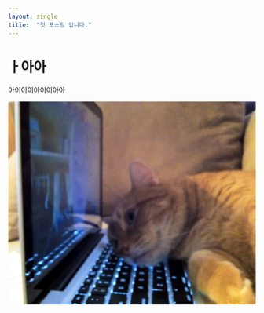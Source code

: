 ```yaml
---
layout: single
title:  "첫 포스팅 입니다."
---
```


# ㅏ아아

아이이이아이이아아

![a5u](../images/2024-01-11-first/a5u.jpg)
